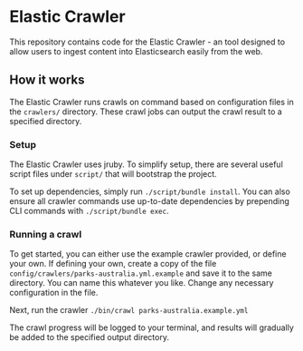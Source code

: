 # Elastic Crawler

This repository contains code for the Elastic Crawler - an tool designed to allow users to ingest content into Elasticsearch easily from the web.

## How it works

The Elastic Crawler runs crawls on command based on configuration files in the `crawlers/` directory. These crawl jobs can output the crawl result to a specified directory.

### Setup

The Elastic Crawler uses jruby. To simplify setup, there are several useful script files under `script/` that will bootstrap the project.

To set up dependencies, simply run `./script/bundle install`.
You can also ensure all crawler commands use up-to-date dependencies by prepending CLI commands with `./script/bundle exec`.

### Running a crawl

To get started, you can either use the example crawler provided, or define your own. If defining your own, create a copy of the file `config/crawlers/parks-australia.yml.example` and save it to the same directory. You can name this whatever you like. Change any necessary configuration in the file.

Next, run the crawler
`./bin/crawl parks-australia.example.yml`

The crawl progress will be logged to your terminal, and results will gradually be added to the specified output directory.
